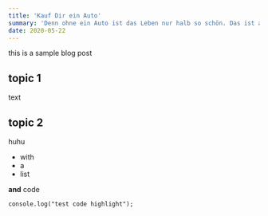 ```yaml
---
title: 'Kauf Dir ein Auto'
summary: 'Denn ohne ein Auto ist das Leben nur halb so schön. Das ist aber eine sehr lange Bescheibung'
date: 2020-05-22
---
```


this is a sample blog post

## topic 1

text

## topic 2

huhu

- with
- a
- list

**and** code

`console.log("test code highlight");`
